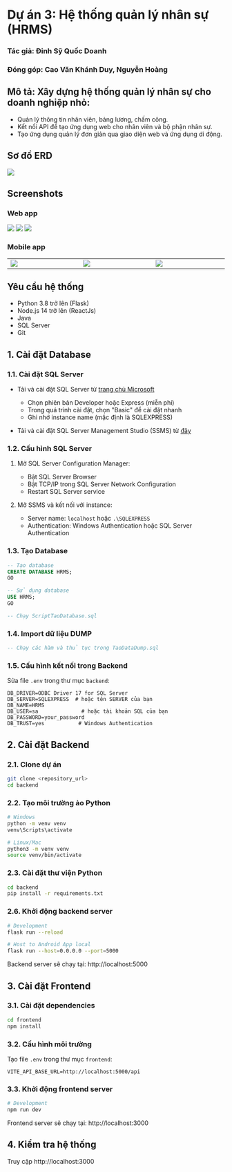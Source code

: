 # Dự án 3: Hệ thống quản lý nhân sự (HRMS)

### Tác giả: Đinh Sỹ Quốc Doanh
### Đóng góp: Cao Văn Khánh Duy, Nguyễn Hoàng 
##
## Mô tả: Xây dựng hệ thống quản lý nhân sự cho doanh nghiệp nhỏ:	
- Quản lý thông tin nhân viên, bảng lương, chấm công.
- Kết nối API để tạo ứng dụng web cho nhân viên và bộ phận nhân sự.
- Tạo ứng dụng quản lý đơn giản qua giao diện web và ứng dụng di động.

## Sơ đồ ERD
<img src="frontend/public/ERD.png"/>

## Screenshots
### Web app
<img src="frontend/public/Employee.png"/>
<img src="frontend/public/Timekeeping.png"/>
<img src="frontend/public/Payslip.png"/>

### Mobile app
<table width="100%">
  <tbody>
    <tr>
      <td width="1%"><img src="frontend/public/Employee_MB.png"/></td>
      <td width="1%"><img src="frontend/public/Timekeeping_MB.png"/></td>
      <td width="1%"><img src="frontend/public/Payslip_MB.png"/></td>
    </tr>
  </tbody>
</table>

## Yêu cầu hệ thống
- Python 3.8 trở lên (Flask)
- Node.js 14 trở lên (ReactJs)
- Java
- SQL Server
- Git

## 1. Cài đặt Database
### 1.1. Cài đặt SQL Server
- Tải và cài đặt SQL Server từ [trang chủ Microsoft](https://www.microsoft.com/en-us/sql-server/sql-server-downloads)
  - Chọn phiên bản Developer hoặc Express (miễn phí)
  - Trong quá trình cài đặt, chọn "Basic" để cài đặt nhanh
  - Ghi nhớ instance name (mặc định là SQLEXPRESS)

- Tải và cài đặt SQL Server Management Studio (SSMS) từ [đây](https://docs.microsoft.com/en-us/sql/ssms/download-sql-server-management-studio-ssms)

### 1.2. Cấu hình SQL Server
1. Mở SQL Server Configuration Manager:
   - Bật SQL Server Browser
   - Bật TCP/IP trong SQL Server Network Configuration
   - Restart SQL Server service

2. Mở SSMS và kết nối với instance:
   - Server name: `localhost` hoặc `.\SQLEXPRESS`
   - Authentication: Windows Authentication hoặc SQL Server Authentication

### 1.3. Tạo Database
```sql
-- Tạo database
CREATE DATABASE HRMS;
GO

-- Sử dụng database
USE HRMS;
GO

-- Chạy ScriptTaoDatabase.sql
```

### 1.4. Import dữ liệu DUMP
```sql
-- Chạy các hàm và thủ tục trong TaoDataDump.sql
```

### 1.5. Cấu hình kết nối trong Backend
Sửa file `.env` trong thư mục `backend`:
```env
DB_DRIVER=ODBC Driver 17 for SQL Server
DB_SERVER=SQLEXPRESS  # hoặc tên SERVER của bạn
DB_NAME=HRMS
DB_USER=sa              # hoặc tài khoản SQL của bạn
DB_PASSWORD=your_password
DB_TRUST=yes           # Windows Authentication
```

## 2. Cài đặt Backend
### 2.1. Clone dự án
```bash
git clone <repository_url>
cd backend
```

### 2.2. Tạo môi trường ảo Python
```bash
# Windows
python -m venv venv
venv\Scripts\activate

# Linux/Mac
python3 -m venv venv
source venv/bin/activate
```

### 2.3. Cài đặt thư viện Python
```bash
cd backend
pip install -r requirements.txt
```

### 2.6. Khởi động backend server
```bash
# Development
flask run --reload

# Host to Android App local
flask run --host=0.0.0.0 --port=5000
```
Backend server sẽ chạy tại: http://localhost:5000

## 3. Cài đặt Frontend
### 3.1. Cài đặt dependencies
```bash
cd frontend
npm install
```

### 3.2. Cấu hình môi trường
Tạo file `.env` trong thư mục `frontend`:
```env
VITE_API_BASE_URL=http://localhost:5000/api
```

### 3.3. Khởi động frontend server
```bash
# Development
npm run dev
```
Frontend server sẽ chạy tại: http://localhost:3000

## 4. Kiểm tra hệ thống
Truy cập http://localhost:3000

